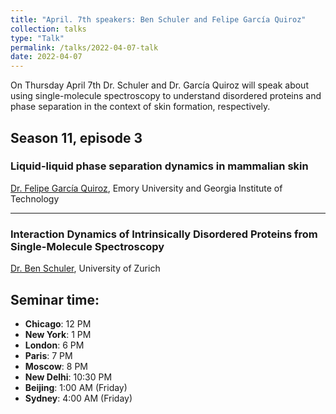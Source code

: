 ```yaml
---
title: "April. 7th speakers: Ben Schuler and Felipe García Quiroz"
collection: talks
type: "Talk"
permalink: /talks/2022-04-07-talk
date: 2022-04-07
---
```


On Thursday April 7th Dr. Schuler and Dr. García Quiroz will speak about using single-molecule spectroscopy to understand disordered proteins and phase separation in the context of skin formation, respectively.


## Season 11, episode 3


### Liquid-liquid phase separation dynamics in mammalian skin
[Dr. Felipe García Quiroz](https://quirozlab.bme.gatech.edu/), Emory University and Georgia Institute of Technology

---

### Interaction Dynamics of Intrinsically Disordered Proteins from Single-Molecule Spectroscopy
[Dr. Ben Schuler](https://schuler.bioc.uzh.ch/), University of Zurich


## Seminar time:
* **Chicago**: 12 PM
* **New York**: 1 PM
* **London**: 6 PM
* **Paris**: 7 PM
* **Moscow**: 8 PM
* **New Delhi**: 10:30 PM
* **Beijing**: 1:00 AM (Friday)
* **Sydney**: 4:00 AM (Friday)






